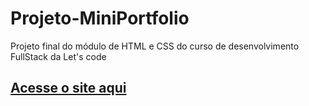 # Projeto-MiniPortfolio
Projeto final do módulo de HTML e CSS do curso de desenvolvimento FullStack da Let's code

## [Acesse o site aqui](https://stiff-hydrant.surge.sh/)


